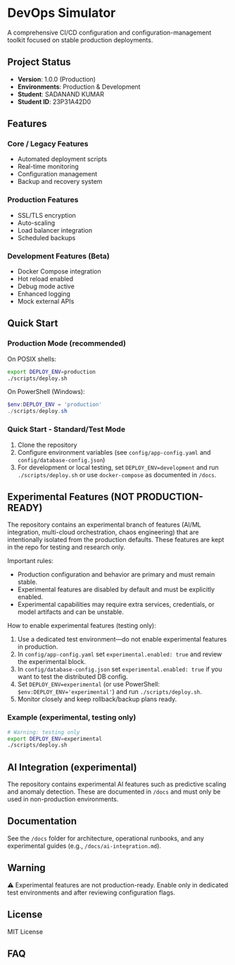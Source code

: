 # DevOps Simulator

A comprehensive CI/CD configuration and configuration-management toolkit focused on stable production deployments.

## Project Status
- **Version**: 1.0.0 (Production)
- **Environments**: Production & Development
- **Student**: SADANAND KUMAR
- **Student ID**: 23P31A42D0

## Features

### Core / Legacy Features
- Automated deployment scripts
- Real-time monitoring
- Configuration management
- Backup and recovery system

### Production Features
- SSL/TLS encryption
- Auto-scaling
- Load balancer integration
- Scheduled backups

### Development Features (Beta)
- Docker Compose integration
- Hot reload enabled
- Debug mode active
- Enhanced logging
- Mock external APIs

## Quick Start

### Production Mode (recommended)
On POSIX shells:
```bash
export DEPLOY_ENV=production
./scripts/deploy.sh
```
On PowerShell (Windows):
```powershell
$env:DEPLOY_ENV = 'production'
./scripts/deploy.sh
```

### Quick Start - Standard/Test Mode
1. Clone the repository
2. Configure environment variables (see `config/app-config.yaml` and `config/database-config.json`)
3. For development or local testing, set `DEPLOY_ENV=development` and run `./scripts/deploy.sh` or use `docker-compose` as documented in `/docs`.

## Experimental Features (NOT PRODUCTION-READY)

The repository contains an experimental branch of features (AI/ML integration, multi-cloud orchestration, chaos engineering) that are intentionally isolated from the production defaults. These features are kept in the repo for testing and research only.

Important rules:
- Production configuration and behavior are primary and must remain stable.
- Experimental features are disabled by default and must be explicitly enabled.
- Experimental capabilities may require extra services, credentials, or model artifacts and can be unstable.

How to enable experimental features (testing only):
1. Use a dedicated test environment—do not enable experimental features in production.
2. In `config/app-config.yaml` set `experimental.enabled: true` and review the experimental block.
3. In `config/database-config.json` set `experimental.enabled: true` if you want to test the distributed DB config.
4. Set `DEPLOY_ENV=experimental` (or use PowerShell: `$env:DEPLOY_ENV='experimental'`) and run `./scripts/deploy.sh`.
5. Monitor closely and keep rollback/backup plans ready.

### Example (experimental, testing only)
```bash
# Warning: testing only
export DEPLOY_ENV=experimental
./scripts/deploy.sh
```

## AI Integration (experimental)
The repository contains experimental AI features such as predictive scaling and anomaly detection. These are documented in `/docs` and must only be used in non-production environments.

## Documentation
See the `/docs` folder for architecture, operational runbooks, and any experimental guides (e.g., `/docs/ai-integration.md`).

## Warning
⚠️ Experimental features are not production-ready. Enable only in dedicated test environments and after reviewing configuration flags.

## License
MIT License

## FAQ
